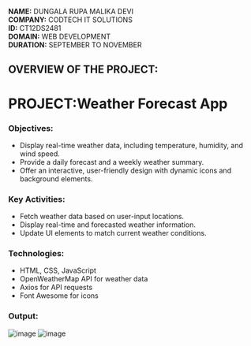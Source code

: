 **NAME:** DUNGALA RUPA MALIKA DEVI  
**COMPANY:** CODTECH IT SOLUTIONS  
**ID:** CT12DS2481  
**DOMAIN:** WEB DEVELOPMENT  
**DURATION:** SEPTEMBER TO NOVEMBER  

## OVERVIEW OF THE PROJECT: 

# PROJECT:Weather Forecast App  

### Objectives:  
* Display real-time weather data, including temperature, humidity, and wind speed.
* Provide a daily forecast and a weekly weather summary.  
* Offer an interactive, user-friendly design with dynamic icons and background elements.

### Key Activities:
* Fetch weather data based on user-input locations.  
* Display real-time and forecasted weather information.  
* Update UI elements to match current weather conditions.

### Technologies:  
* HTML, CSS, JavaScript
* OpenWeatherMap API for weather data
* Axios for API requests
* Font Awesome for icons  

### Output:
![image](https://github.com/user-attachments/assets/3e848c50-5cbd-497f-993b-862089d449e9)
![image](https://github.com/user-attachments/assets/8dc61222-fae0-4c86-8635-2f405c9f91f1)
